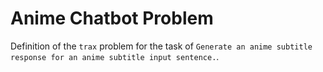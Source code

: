 # Anime Chatbot Problem

Definition of the `trax` problem for the task of 
`Generate an anime subtitle response for an anime subtitle input sentence.`.
